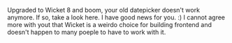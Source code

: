 Upgraded to Wicket 8 and boom, your old datepicker doesn't work anymore.
If so, take a look here. I have good news for you. :)
I cannot agree more with yout that Wicket is a weirdo choice for building frontend and doesn't happen to many poeple to have to work with it.
